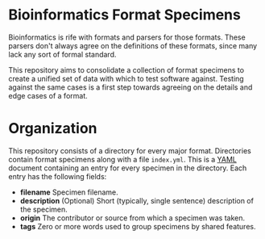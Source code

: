 
# Bioinformatics Format Specimens

Bioinformatics is rife with formats and parsers for those formats. These parsers
don't always agree on the definitions of these formats, since many lack any sort
of formal standard.

This repository aims to consolidate a collection of format specimens to create a
unified set of data with which to test software against. Testing against the
same cases is a first step towards agreeing on the details and edge cases of a
format.


# Organization

This repository consists of a directory for every major format. Directories
contain format specimens along with a file `index.yml`. This is a
[YAML](http://www.yaml.org/) document containing an entry for every specimen in
the directory. Each entry has the following fields:

  * **filename** Specimen filename.
  * **description** (Optional) Short (typically, single sentence) description of the
    specimen.
  * **origin** The contributor or source from which a specimen was taken.
  * **tags** Zero or more words used to group specimens by shared features.


